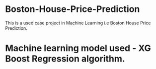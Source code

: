 # Boston-House-Price-Prediction
This is a used case project in Machine Learning i.e Boston House Price Prediction. 

# Machine learning model used - XG Boost Regression algorithm.
